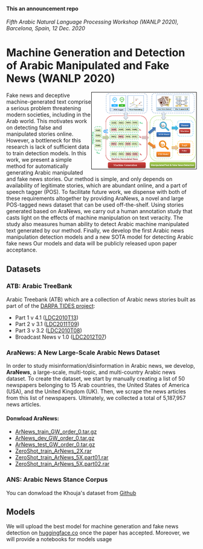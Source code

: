 #### This an announcement repo
*Fifth Arabic Natural Language Processing Workshop (WANLP 2020), Barcelona, Spain, 12 Dec. 2020*
# Machine Generation and Detection of Arabic Manipulated and Fake News (WANLP 2020)
<img src="https://github.com/MachineGenration/machine_genration_WANLP2020/blob/master/System_Overview_5.png" width="55%" style="border: 1px solid black;" align="right"/>
Fake news and deceptive machine-generated text comprise a serious problem threatening modern societies, including in the Arab world. This motivates work on detecting false and manipulated stories online. However, a bottleneck for this research is lack of sufficient data to train detection models. In this work, we present a simple method for automatically generating Arabic manipulated and fake news stories. Our method is simple, and only depends on availability of legitimate stories, which are abundant online, and a part of speech tagger (POS). To facilitate future work, we dispense with both of these requirements altogether by providing AraNews, a novel and large POS-tagged news dataset that can be used off-the-shelf. Using stories generated based on AraNews, we carry out a human annotation study that casts light on the effects of machine manipulation on text veracity. The study also measures human ability to detect Arabic machine manipulated text generated by our method. Finally, we develop the first Arabic news manipulation detection models and a new SOTA model for detecting Arabic fake news Our models and data will be publicly released upon paper acceptance.

## Datasets

### ATB: Arabic TreeBank

Arabic Treebank (ATB) which are a collection of Arabic news stories built as part of   of the [DARPA TIDES project](https://www.ldc.upenn.edu/collaborations/past-projects):
 - Part 1 v 4.1 ([LDC2010T13](https://catalog.ldc.upenn.edu/LDC2010T13))
 - Part 2 v 3.1 ([LDC2011T09](https://catalog.ldc.upenn.edu/LDC2011T09))
 - Part 3 v 3.2 ([LDC2010T08](https://catalog.ldc.upenn.edu/LDC2010T08))
 - Broadcast News v 1.0 ([LDC2012T07](https://catalog.ldc.upenn.edu/LDC2012T07))
 
### AraNews: A New Large-Scale Arabic News Dataset

In order to study misinformation/disinformation in Arabic news, we develop, **AraNews**, a large-scale, multi-topic, and  multi-country Arabic news dataset. To create the dataset, we start by manually creating a list of 50 newspapers belonging to 15 Arab countries, the United States of America (USA), and the United Kingdom (UK). Then, we  scrape the news articles from this list of newspapers. Ultimately, we collected a total of  5,187,957 news articles.

#### Donwload AraNews:

  - [ArNews_train_GW_order_0.tar.gz](https://github.com/MachineGenration/machine_genration_WANLP2020/blob/master/ArNews_train_GW_order_0.tar.gz)
  - [ArNews_dev_GW_order_0.tar.gz](https://github.com/MachineGenration/machine_genration_WANLP2020/blob/master/ArNews_dev_GW_order_0.tar.gz)
  - [ArNews_test_GW_order_0.tar.gz](https://github.com/MachineGenration/machine_genration_WANLP2020/blob/master/ArNews_test_GW_order_0.tar.gz)
  - [ZeroShot_train_ArNews_2X.rar](https://github.com/MachineGenration/machine_genration_WANLP2020/blob/master/ZeroShot_train_ArNews_2X.rar)
  - [ZeroShot_train_ArNews_5X.part01.rar](https://github.com/MachineGenration/machine_genration_WANLP2020/blob/master/ZeroShot_train_ArNews_5X.part01.rar)
  - [ZeroShot_train_ArNews_5X.part02.rar](https://github.com/MachineGenration/machine_genration_WANLP2020/blob/master/ZeroShot_train_ArNews_5X.part02.rar)
  
### ANS: Arabic News Stance Corpus 
You can donwload the Khouja's dataset from [Github](https://github.com/latynt/ans)

## Models
We will upload the best model for machine generation and fake news detection on [huggingface.co](https://huggingface.co/models) once the paper has accepted. Moreover, we will provide a notebooks for models usage
